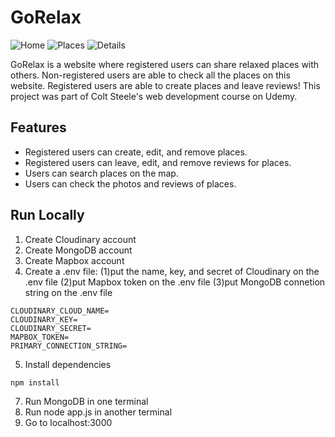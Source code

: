 # GoRelax 
![Home](https://res.cloudinary.com/dql5gkbx4/image/upload/v1623103018/homepage_cskksx.png)
![Places](https://res.cloudinary.com/dql5gkbx4/image/upload/v1623103010/allplaces_zzwinx.png)
![Details](https://res.cloudinary.com/dql5gkbx4/image/upload/v1623103010/detail_bgufgd.png)

GoRelax is a website where registered users can share relaxed places with others. Non-registered users are able to check all the places on this website. Registered users are able to create places and leave reviews! This project was part of Colt Steele's web development course on Udemy.

## Features
* Registered users can create, edit, and remove places.
* Registered users can leave, edit, and remove reviews for places.
* Users can search places on the map.
* Users can check the photos and reviews of places.

## Run Locally
1. Create Cloudinary account
2. Create MongoDB account
3. Create Mapbox account
4. Create a .env file: 
(1)put the name, key, and secret of Cloudinary on the .env file
(2)put Mapbox token on the .env file
(3)put MongoDB connetion string on the .env file
```
CLOUDINARY_CLOUD_NAME=
CLOUDINARY_KEY=
CLOUDINARY_SECRET=
MAPBOX_TOKEN=
PRIMARY_CONNECTION_STRING=
```
5. Install dependencies
```
npm install
```
7. Run MongoDB in one terminal
8. Run node app.js in another terminal
9. Go to localhost:3000
